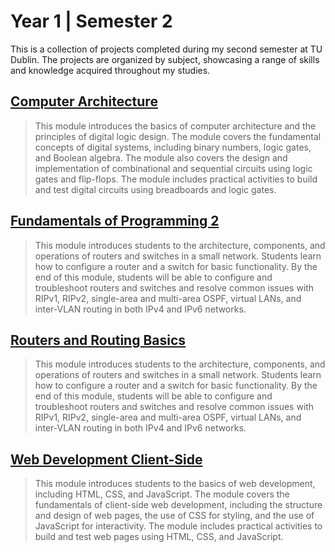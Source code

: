 # Year 1 | Semester 2

This is a collection of projects completed during my second semester at TU Dublin. The projects are organized by subject, showcasing a range of skills and knowledge acquired throughout my studies.

## [Computer Architecture](Computer%20Achitecture)

> This module introduces the basics of computer architecture and the principles of digital logic design. The module covers the fundamental concepts of digital systems, including binary numbers, logic gates, and Boolean algebra. The module also covers the design and implementation of combinational and sequential circuits using logic gates and flip-flops. The module includes practical activities to build and test digital circuits using breadboards and logic gates.

## [Fundamentals of Programming 2](Fundamentals%20of%20Programming%202)

> This module introduces students to the architecture, components, and operations of routers and switches in a small network. Students learn how to configure a router and a switch for basic functionality. By the end of this module, students will be able to configure and troubleshoot routers and switches and resolve common issues with RIPv1, RIPv2, single-area and multi-area OSPF, virtual LANs, and inter-VLAN routing in both IPv4 and IPv6 networks.

## [Routers and Routing Basics](Routers%20and%20Routing%20Basics)

> This module introduces students to the architecture, components, and operations of routers and switches in a small network. Students learn how to configure a router and a switch for basic functionality. By the end of this module, students will be able to configure and troubleshoot routers and switches and resolve common issues with RIPv1, RIPv2, single-area and multi-area OSPF, virtual LANs, and inter-VLAN routing in both IPv4 and IPv6 networks.

## [Web Development Client-Side](Web%20Development%20Client-Side)

> This module introduces students to the basics of web development, including HTML, CSS, and JavaScript. The module covers the fundamentals of client-side web development, including the structure and design of web pages, the use of CSS for styling, and the use of JavaScript for interactivity. The module includes practical activities to build and test web pages using HTML, CSS, and JavaScript.
